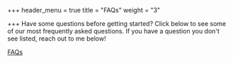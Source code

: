 +++
header_menu = true
title = "FAQs"
weight = "3"

+++
Have some questions before getting started? Click below to see some of our most frequently asked questions. If you have a question you don't see listed, reach out to me below!

[FAQs](/FAQs)